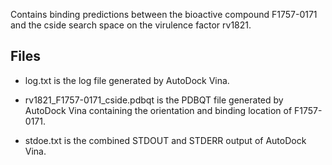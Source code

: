 Contains binding predictions between the bioactive compound F1757-0171 and the cside search space on the virulence factor rv1821.

## Files

- log.txt is the log file generated by AutoDock Vina.

- rv1821_F1757-0171_cside.pdbqt is the PDBQT file generated by AutoDock Vina containing the orientation and binding location of F1757-0171.

- stdoe.txt is the combined STDOUT and STDERR output of AutoDock Vina.

